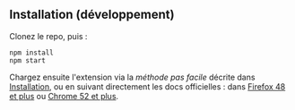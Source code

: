 ## Installation (développement)

Clonez le repo, puis :

```
npm install
npm start
```

Chargez ensuite l'extension via la *méthode pas facile* décrite dans [Installation](doc/installation.md), ou en suivant directement les docs officielles : dans [Firefox 48 et plus](https://developer.mozilla.org/en-US/Add-ons/WebExtensions/Temporary_Installation_in_Firefox) ou [Chrome 52 et plus](https://developer.chrome.com/extensions/getstarted#unpacked).
